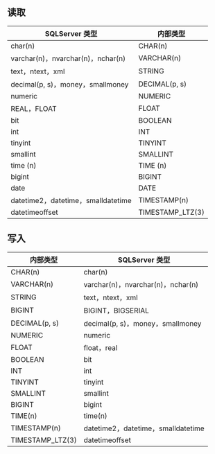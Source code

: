 ## 读取

| SQLServer 类型 | 内部类型 | 
|---------|---------|
|char(n)|	CHAR(n)|
| varchar(n)，nvarchar(n)，nchar(n)	| VARCHAR(n)| 
| text，ntext，xml	| STRING| 
| decimal(p, s)，money，smallmoney	| DECIMAL(p, s)| 
| numeric | NUMERIC| 
| REAL，FLOAT	| FLOAT| 
| bit	| BOOLEAN| 
| int	| INT| 
| tinyint	| TINYINT| 
| smallint| 	SMALLINT| 
| time (n)	| TIME (n)| 
| bigint	| BIGINT| 
| date	| DATE| 
| datetime2，datetime，smalldatetime	| TIMESTAMP(n)| 
| datetimeoffset	| TIMESTAMP_LTZ(3)| 

## 写入

| 内部类型 | SQLServer 类型 |
|---------|---------|
| CHAR(n)	| char(n)| 
| VARCHAR(n)	| varchar(n)，nvarchar(n)，nchar(n)| 
| STRING	| text，ntext，xml| 
| BIGINT	| BIGINT，BIGSERIAL| 
| DECIMAL(p, s)	| decimal(p, s)，money，smallmoney| 
| NUMERIC	| numeric| 
| FLOAT| 	float，real| 
| BOOLEAN	| bit| 
| INT| 	int| 
| TINYINT| 	tinyint| 
| SMALLINT| 	smallint| 
| BIGINT	| bigint| 
| TIME(n)	| time(n)| 
| TIMESTAMP(n)| 	datetime2，datetime，smalldatetime| 
| TIMESTAMP_LTZ(3)| 	datetimeoffset| 
